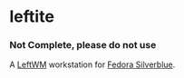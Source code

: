 # leftite
### **Not Complete, please do not use**
A [LeftWM](https://github.com/leftwm/leftwm) workstation for [Fedora Silverblue](https://silverblue.fedoraproject.org).

<!--
    ## Installation
    Install [Fedora Silverblue](https://silverblue.fedoraproject.org/). I make no guarentess on whther anything will work if you install leftite from an already existing Silverblue install. \n
    After installing, open a terminal and run
    ```bash
    rpm-ostree rebase --experimental ostree-unverified-registry:ghcr.io/th3-s4lm0n/leftite
    ```
    After it is done reboot, and log in.

    ## Credits
    - To Marian Arlt for the [Sugar Dark Theme](https://github.com/MarianArlt/sddm-sugar-dark) which this sddm theme is based off (a straight clone of with a new colorscheme)
-->

